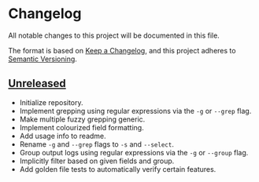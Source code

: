 # Changelog

All notable changes to this project will be documented in this file.

The format is based on [Keep a Changelog](https://keepachangelog.com/en/1.0.0/),
and this project adheres to [Semantic Versioning](https://semver.org/spec/v2.0.0.html).



## [Unreleased]

- Initialize repository.
- Implement grepping using regular expressions via the `-g` or `--grep` flag.
- Make multiple fuzzy grepping generic.
- Implement colourized field formatting.
- Add usage info to readme.
- Rename `-g` and `--grep` flags to `-s` and `--select`.
- Group output logs using regular expressions via the `-g` or `--group` flag.
- Implicitly filter based on given fields and group.
- Add golden file tests to automatically verify certain features.



[Unreleased]: https://github.com/giantswarm/gg/tree/master
